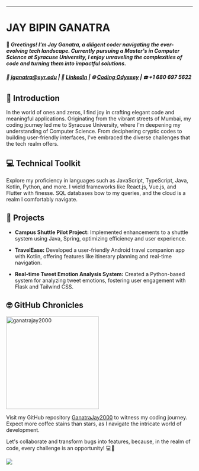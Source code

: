 ---
# JAY BIPIN GANATRA

#### 👋 _**Greetings!** I'm Jay Ganatra, a diligent coder navigating the ever-evolving tech landscape. Currently pursuing a Master's in Computer Science at Syracuse University, I enjoy unraveling the complexities of code and turning them into impactful solutions._

##### 📧 [jganatra@syr.edu](mailto:jganatra@syr.edu) | 🔗 [LinkedIn](https://www.linkedin.com/in/jay-ganatra) | 🌐 [Coding Odyssey](https://jayganatra.com/) | ☎️ +1 680 697 5622

## 🚀 Introduction

In the world of ones and zeros, I find joy in crafting elegant code and meaningful applications. Originating from the vibrant streets of Mumbai, my coding journey led me to Syracuse University, where I'm deepening my understanding of Computer Science. From deciphering cryptic codes to building user-friendly interfaces, I've embraced the diverse challenges that the tech realm offers.

## 💻 Technical Toolkit

Explore my proficiency in languages such as JavaScript, TypeScript, Java, Kotlin, Python, and more. I wield frameworks like React.js, Vue.js, and Flutter with finesse. SQL databases bow to my queries, and the cloud is a realm I comfortably navigate.

## 🚧 Projects

- **Campus Shuttle Pilot Project:** Implemented enhancements to a shuttle system using Java, Spring, optimizing efficiency and user experience.

- **TravelEase:** Developed a user-friendly Android travel companion app with Kotlin, offering features like itinerary planning and real-time navigation.

- **Real-time Tweet Emotion Analysis System:** Created a Python-based system for analyzing tweet emotions, fostering user engagement with Flask and Tailwind CSS.

## 🤓 GitHub Chronicles

<img height="250em" src="https://github-readme-streak-stats.herokuapp.com?user=GanatraJay2000&hide_border=true&mode=daily&card_width=500" alt="ganatrajay2000"/>


Visit my GitHub repository [GanatraJay2000](https://github.com/GanatraJay2000) to witness my coding journey. Expect more coffee stains than stars, as I navigate the intricate world of development.

Let's collaborate and transform bugs into features, because, in the realm of code, every challenge is an opportunity! 💻🚀

![](https://komarev.com/ghpvc/?username=ganatrajay2000&style=flat&color=828bed&base=934)



